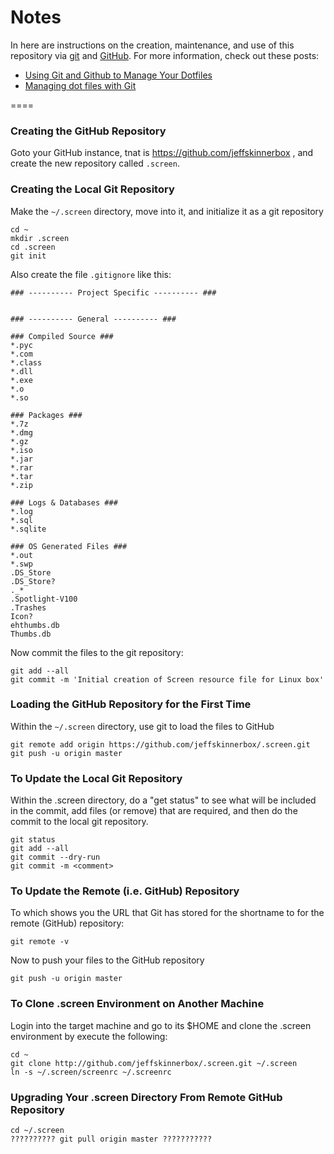 <!--
Maintainer:   jeffskinnerbox@yahoo.com / www.jeffskinnerbox.me
Version:      0.0.2
-->

# Notes
In here are instructions on the creation, maintenance, and use of this repository
via [git][01] and [GitHub][02].  For more information, check out these posts:

* [Using Git and Github to Manage Your Dotfiles][03]
* [Managing dot files with Git][04]

====


### Creating the GitHub Repository
Goto your GitHub instance,
tnat is https://github.com/jeffskinnerbox ,
and create the new repository called `.screen`.

### Creating the Local Git Repository
Make the `~/.screen` directory, move into it, and initialize it as a git repository

    cd ~
    mkdir .screen
    cd .screen
    git init

Also create the file `.gitignore` like this:

    ### ---------- Project Specific ---------- ###


    ### ---------- General ---------- ###

    ### Compiled Source ###
    *.pyc
    *.com
    *.class
    *.dll
    *.exe
    *.o
    *.so

    ### Packages ###
    *.7z
    *.dmg
    *.gz
    *.iso
    *.jar
    *.rar
    *.tar
    *.zip

    ### Logs & Databases ###
    *.log
    *.sql
    *.sqlite

    ### OS Generated Files ###
    *.out
    *.swp
    .DS_Store
    .DS_Store?
    ._*
    .Spotlight-V100
    .Trashes
    Icon?
    ehthumbs.db
    Thumbs.db

Now commit the files to the git repository:

    git add --all
    git commit -m 'Initial creation of Screen resource file for Linux box'


### Loading the GitHub Repository for the First Time
Within the `~/.screen` directory, use git to load the files to GitHub

    git remote add origin https://github.com/jeffskinnerbox/.screen.git
    git push -u origin master

### To Update the Local Git Repository
Within the .screen directory, do a "get status" to see what will be included in the commit,
add files (or remove) that are required, and then do the commit to the local git repository.

    git status
    git add --all
    git commit --dry-run
    git commit -m <comment>

### To Update the Remote (i.e. GitHub) Repository
To which shows you the URL that Git has stored for the shortname to for
the remote (GitHub) repository:

    git remote -v

Now to push your files to the GitHub repository

    git push -u origin master

### To Clone .screen Environment on Another Machine
Login into the target machine and go to its $HOME
and clone the .screen environment by execute the following:

    cd ~
    git clone http://github.com/jeffskinnerbox/.screen.git ~/.screen
    ln -s ~/.screen/screenrc ~/.screenrc

### Upgrading Your .screen Directory From Remote GitHub Repository

    cd ~/.screen
    ?????????? git pull origin master ???????????



[01]:http://git-scm.com/
[02]:https://github.com/
[03]:http://blog.smalleycreative.com/tutorials/using-git-and-github-to-manage-your-dotfiles/
[04]:http://blog.sanctum.geek.nz/managing-dot-files-with-git/
